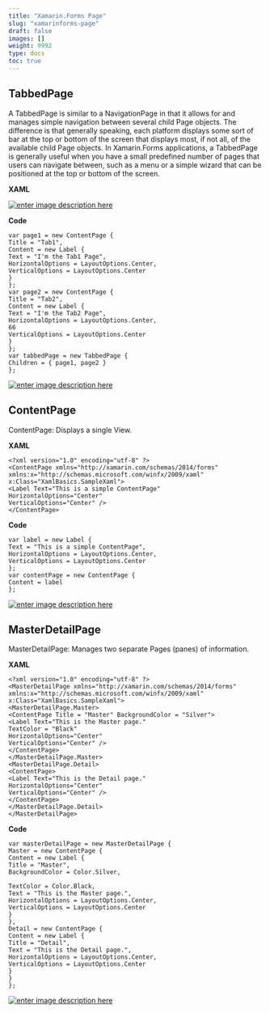 ```yaml
---
title: "Xamarin.Forms Page"
slug: "xamarinforms-page"
draft: false
images: []
weight: 9992
type: docs
toc: true
---
```


## TabbedPage
A TabbedPage is similar to a NavigationPage in that it allows for and manages simple
navigation between several child Page objects. The difference is that generally speaking, each
platform displays some sort of bar at the top or bottom of the screen that displays most, if not
all, of the available child Page objects.
In Xamarin.Forms applications, a TabbedPage is generally useful when you have a small
predefined number of pages that users can navigate between, such as a menu or a simple
wizard that can be positioned at the top or bottom of the screen.

**XAML**

[![enter image description here][1]][1]


**Code**

    var page1 = new ContentPage {
    Title = "Tab1",
    Content = new Label {
    Text = "I'm the Tab1 Page",
    HorizontalOptions = LayoutOptions.Center,
    VerticalOptions = LayoutOptions.Center
    }
    };
    var page2 = new ContentPage {
    Title = "Tab2",
    Content = new Label {
    Text = "I'm the Tab2 Page",
    HorizontalOptions = LayoutOptions.Center,
    66
    VerticalOptions = LayoutOptions.Center
    }
    };
    var tabbedPage = new TabbedPage {
    Children = { page1, page2 }
    };

[![enter image description here][2]][2]


  [1]: http://i.stack.imgur.com/BbYAQ.png
  [2]: http://i.stack.imgur.com/UTaHv.png

## ContentPage
ContentPage: Displays a single View.

**XAML**

    <?xml version="1.0" encoding="utf-8" ?>
    <ContentPage xmlns="http://xamarin.com/schemas/2014/forms"
    xmlns:x="http://schemas.microsoft.com/winfx/2009/xaml"
    x:Class="XamlBasics.SampleXaml">
    <Label Text="This is a simple ContentPage"
    HorizontalOptions="Center"
    VerticalOptions="Center" />
    </ContentPage>

**Code**

    var label = new Label {
    Text = "This is a simple ContentPage",
    HorizontalOptions = LayoutOptions.Center,
    VerticalOptions = LayoutOptions.Center
    };
    var contentPage = new ContentPage {
    Content = label
    };
[![enter image description here][1]][1]


  [1]: http://i.stack.imgur.com/bPwVY.png

## MasterDetailPage
MasterDetailPage: Manages two separate Pages (panes) of information.

**XAML**

    <?xml version="1.0" encoding="utf-8" ?>
    <MasterDetailPage xmlns="http://xamarin.com/schemas/2014/forms"
    xmlns:x="http://schemas.microsoft.com/winfx/2009/xaml"
    x:Class="XamlBasics.SampleXaml">
    <MasterDetailPage.Master>
    <ContentPage Title = "Master" BackgroundColor = "Silver">
    <Label Text="This is the Master page."
    TextColor = "Black"
    HorizontalOptions="Center"
    VerticalOptions="Center" />
    </ContentPage>
    </MasterDetailPage.Master>
    <MasterDetailPage.Detail>
    <ContentPage>
    <Label Text="This is the Detail page."
    HorizontalOptions="Center"
    VerticalOptions="Center" />
    </ContentPage>
    </MasterDetailPage.Detail>
    </MasterDetailPage>

**Code**

    var masterDetailPage = new MasterDetailPage {
    Master = new ContentPage {
    Content = new Label {
    Title = "Master",
    BackgroundColor = Color.Silver,
    
    TextColor = Color.Black,
    Text = "This is the Master page.",
    HorizontalOptions = LayoutOptions.Center,
    VerticalOptions = LayoutOptions.Center
    }
    },
    Detail = new ContentPage {
    Content = new Label {
    Title = "Detail",
    Text = "This is the Detail page.",
    HorizontalOptions = LayoutOptions.Center,
    VerticalOptions = LayoutOptions.Center
    }
    }
    };
[![enter image description here][1]][1]


  [1]: http://i.stack.imgur.com/J8SLX.png

